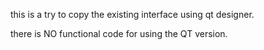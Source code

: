 
this is a try to copy the existing interface using qt designer. 

there is NO functional code for using the QT version. 


